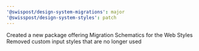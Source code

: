 ```yaml
---
'@swispost/design-system-migrations': major
'@swisspost/design-system-styles': patch
---
```


Created a new package offering Migration Schematics for the Web Styles
Removed custom input styles that are no longer used
